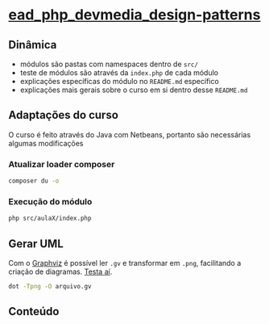 # [ead_php_devmedia_design-patterns](https://www.devmedia.com.br/view/viewaula.php?idcomp=13999)

## Dinâmica
- módulos são pastas com namespaces dentro de `src/`
- teste de módulos são através da `index.php` de cada módulo
- explicações específicas do módulo no `README.md` específico
- explicações mais gerais sobre o curso em si dentro desse `README.md`

## Adaptações do curso
O curso é feito através do Java com Netbeans, portanto são necessárias algumas modificações

### Atualizar loader composer
```sh
composer du -o
```

### Execução do módulo
```sh
php src/aulaX/index.php
```

## Gerar UML
Com o [Graphviz](https://www.graphviz.org/) é possível ler `.gv` e transformar em `.png`, facilitando a criação de diagramas. [Testa aí](https://dreampuf.github.io/GraphvizOnline).
```sh
dot -Tpng -O arquivo.gv
```

## Conteúdo
